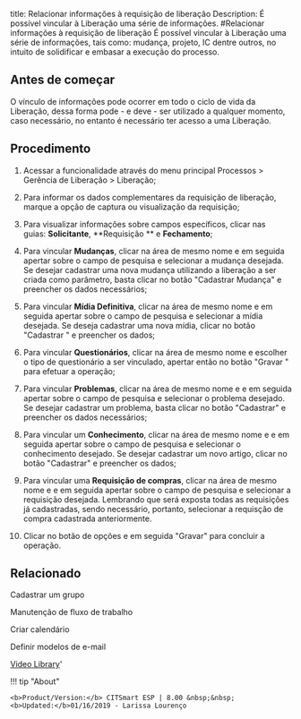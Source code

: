 title:  Relacionar informações à requisição de liberação 
Description: É possível vincular à Liberação uma série de informações.
#Relacionar informações à requisição de liberação
É possível vincular à Liberação uma série de informações, tais como: mudança, projeto, IC dentre outros, no intuito de solidificar e embasar a execução do processo.

Antes de começar
--------------------

O vínculo de informações pode ocorrer em todo o ciclo de vida da Liberação,
dessa forma pode - e deve - ser utilizado a qualquer momento, caso necessário,
no entanto é necessário ter acesso a uma Liberação.

Procedimento
----------------

1.  Acessar a funcionalidade através do menu principal Processos \> Gerência de
    Liberação \> Liberação;

2.  Para informar os dados complementares da requisição de liberação, marque a
    opção de captura ou visualização da requisição;

3.  Para visualizar informações sobre campos específicos, clicar nas
    guias: **Solicitante**, **Requisição ** e **Fechamento**;

4.  Para vincular **Mudanças**, clicar na área de mesmo nome e em seguida
    apertar sobre o campo de pesquisa e selecionar a mudança desejada. Se
    desejar cadastrar uma nova mudança utilizando a liberação a ser criada como
    parâmetro, basta clicar no botão "Cadastrar Mudança" e preencher os dados
    necessários;

5.  Para vincular **Mídia Definitiva**, clicar na área de mesmo nome e em
    seguida apertar sobre o campo de pesquisa e selecionar a mídia desejada. Se
    deseja cadastrar uma nova mídia, clicar no botão "Cadastrar " e preencher os
    dados;

6.  Para vincular **Questionários**, clicar na área de mesmo nome e escolher o
    tipo de questionário a ser vinculado, apertar então no botão "Gravar " para
    efetuar a operação;

7.  Para vincular **Problemas**, clicar na área de mesmo nome e e em seguida
    apertar sobre o campo de pesquisa e selecionar o problema desejado. Se
    desejar cadastrar um problema, basta clicar no botão "Cadastrar" e preencher
    os dados necessários;

8.  Para vincular um **Conhecimento**, clicar na área de mesmo nome e e em
    seguida apertar sobre o campo de pesquisa e selecionar o conhecimento
    desejado. Se desejar cadastrar um novo artigo, clicar no botão "Cadastrar" e
    preencher os dados;

9.  Para vincular uma **Requisição de compras**, clicar na área de mesmo nome e
    e em seguida apertar sobre o campo de pesquisa e selecionar a requisição
    desejada. Lembrando que será exposta todas as requisições já cadastradas,
    sendo necessário, portanto, selecionar a requisção de compra cadastrada
    anteriormente.

10. Clicar no botão de opções e em seguida "Gravar" para concluir a operação.

Relacionado
---------------

Cadastrar um grupo

Manutenção de fluxo de trabalho

Criar calendário

Definir modelos de e-mail

<i class='fa fa-youtube-play  fa-2x' style='color:#97ce17;vertical-align: middle;'> </i> [Video Library](https://www.youtube.com/playlist?list=PLB5qK2uzf2RPc9F3kW8T8Mw2rtMylBEWC)'

!!! tip "About"

    <b>Product/Version:</b> CITSmart ESP | 8.00 &nbsp;&nbsp;
    <b>Updated:</b>01/16/2019 - Larissa Lourenço
